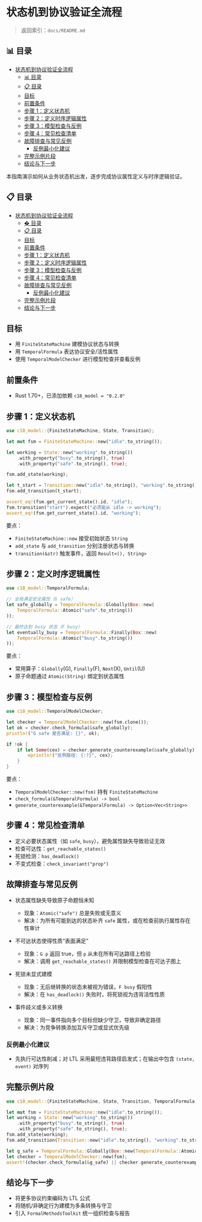 ﻿# 状态机到协议验证全流程

> 返回索引：`docs/README.md`


## 📊 目录

- [状态机到协议验证全流程](#状态机到协议验证全流程)
  - [📊 目录](#-目录)
  - [📋 目录](#-目录-1)
  - [目标](#目标)
  - [前置条件](#前置条件)
  - [步骤 1：定义状态机](#步骤-1定义状态机)
  - [步骤 2：定义时序逻辑属性](#步骤-2定义时序逻辑属性)
  - [步骤 3：模型检查与反例](#步骤-3模型检查与反例)
  - [步骤 4：常见检查清单](#步骤-4常见检查清单)
  - [故障排查与常见反例](#故障排查与常见反例)
    - [反例最小化建议](#反例最小化建议)
  - [完整示例片段](#完整示例片段)
  - [结论与下一步](#结论与下一步)


本指南演示如何从业务状态机出发，逐步完成协议属性定义与时序逻辑验证。

## 📋 目录

- [状态机到协议验证全流程](#状态机到协议验证全流程)
  - [� 目录](#-目录)
  - [📋 目录](#-目录-1)
  - [目标](#目标)
  - [前置条件](#前置条件)
  - [步骤 1：定义状态机](#步骤-1定义状态机)
  - [步骤 2：定义时序逻辑属性](#步骤-2定义时序逻辑属性)
  - [步骤 3：模型检查与反例](#步骤-3模型检查与反例)
  - [步骤 4：常见检查清单](#步骤-4常见检查清单)
  - [故障排查与常见反例](#故障排查与常见反例)
    - [反例最小化建议](#反例最小化建议)
  - [完整示例片段](#完整示例片段)
  - [结论与下一步](#结论与下一步)

## 目标

- 用 `FiniteStateMachine` 建模协议状态与转换
- 用 `TemporalFormula` 表达协议安全/活性属性
- 使用 `TemporalModelChecker` 进行模型检查并查看反例

## 前置条件

- Rust 1.70+，已添加依赖 `c18_model = "0.2.0"`

## 步骤 1：定义状态机

```rust
use c18_model::{FiniteStateMachine, State, Transition};

let mut fsm = FiniteStateMachine::new("idle".to_string());

let working = State::new("working".to_string())
    .with_property("busy".to_string(), true)
    .with_property("safe".to_string(), true);

fsm.add_state(working);

let t_start = Transition::new("idle".to_string(), "working".to_string(), "start".to_string());
fsm.add_transition(t_start);

assert_eq!(fsm.get_current_state().id, "idle");
fsm.transition("start").expect("必须能从 idle -> working");
assert_eq!(fsm.get_current_state().id, "working");
```

要点：

- `FiniteStateMachine::new` 接受初始状态 `String`
- `add_state` 与 `add_transition` 分别注册状态与转换
- `transition(&str)` 触发事件，返回 `Result<(), String>`

## 步骤 2：定义时序逻辑属性

```rust
use c18_model::TemporalFormula;

// 全局满足安全属性（G safe）
let safe_globally = TemporalFormula::Globally(Box::new(
    TemporalFormula::Atomic("safe".to_string())
));

// 最终达到 busy 状态（F busy）
let eventually_busy = TemporalFormula::Finally(Box::new(
    TemporalFormula::Atomic("busy".to_string())
));
```

要点：

- 常用算子：`Globally`(G), `Finally`(F), `Next`(X), `Until`(U)
- 原子命题通过 `Atomic(String)` 绑定到状态属性

## 步骤 3：模型检查与反例

```rust
use c18_model::TemporalModelChecker;

let checker = TemporalModelChecker::new(fsm.clone());
let ok = checker.check_formula(&safe_globally);
println!("G safe 是否满足: {}", ok);

if !ok {
    if let Some(cex) = checker.generate_counterexample(&safe_globally) {
        eprintln!("反例路径: {:?}", cex);
    }
}
```

要点：

- `TemporalModelChecker::new(fsm)` 持有 `FiniteStateMachine`
- `check_formula(&TemporalFormula) -> bool`
- `generate_counterexample(&TemporalFormula) -> Option<Vec<String>>`

## 步骤 4：常见检查清单

- 定义必要状态属性（如 `safe`, `busy`），避免属性缺失导致验证无效
- 检查可达性：`get_reachable_states()`
- 死锁检测：`has_deadlock()`
- 不变式检查：`check_invariant("prop")`

## 故障排查与常见反例

- 状态属性缺失导致原子命题恒未知
  - 现象：`Atomic("safe")` 总是失败或无意义
  - 解决：为所有可能到达的状态补齐 `safe` 属性，或在检查前执行属性存在性审计

- 不可达状态使得性质“表面满足”
  - 现象：`G p` 返回 true，但 `p` 从未在所有可达路径上检验
  - 解决：调用 `get_reachable_states()` 并限制模型检查在可达子图上

- 死锁未显式建模
  - 现象：无后继转换的状态未被视为错误，`F busy` 假阳性
  - 解决：在 `has_deadlock()` 失败时，将死锁视为违背活性性质

- 事件歧义或多义转换
  - 现象：同一事件指向多个目标但缺少守卫，导致非确定路径
  - 解决：为竞争转换添加互斥守卫或显式优先级

### 反例最小化建议

- 先执行可达性削减；对 LTL 采用最短违背路径启发式；在输出中包含 `(state, event)` 对序列

## 完整示例片段

```rust
use c18_model::{FiniteStateMachine, State, Transition, TemporalFormula, TemporalModelChecker};

let mut fsm = FiniteStateMachine::new("idle".to_string());
let working = State::new("working".to_string())
    .with_property("busy".to_string(), true)
    .with_property("safe".to_string(), true);
fsm.add_state(working);
fsm.add_transition(Transition::new("idle".to_string(), "working".to_string(), "start".to_string()));

let g_safe = TemporalFormula::Globally(Box::new(TemporalFormula::Atomic("safe".to_string())));
let checker = TemporalModelChecker::new(fsm);
assert!(checker.check_formula(&g_safe) || checker.generate_counterexample(&g_safe).is_some());
```

## 结论与下一步

- 将更多协议约束编码为 LTL 公式
- 将随机/非确定行为建模为多条转换与守卫
- 引入 `FormalMethodsToolkit` 统一组织检查与报告

